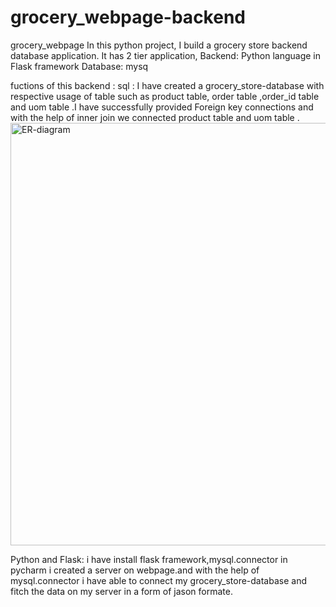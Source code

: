 # grocery_webpage-backend

grocery_webpage
In this python project, I build a grocery store backend database application. It has  2 tier application,
Backend: Python language in Flask framework
Database: mysq

fuctions of this backend :
sql : I have created a grocery_store-database with respective usage of table such as product table, order table ,order_id table and uom table .I have successfully provided Foreign key connections and with the help of inner join we connected product table and uom table .
<img width="676" alt="ER-diagram" src="https://github.com/720734/grocery_webpage-backend/assets/143864599/c2f120e9-3e84-4e93-a94e-c9baac602013">

Python and Flask: i have install flask framework,mysql.connector in pycharm i created a server on webpage.and with the help of mysql.connector i have able to connect my grocery_store-database and fitch the data on my server in a form of jason formate.





